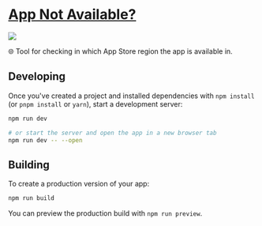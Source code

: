 # [App Not Available?](https://gaia-charge.github.io/app-not-available/)

![](https://gaia-charge.github.io/app-not-available/card.png)

🌐 Tool for checking in which App Store region the app is available in.

## Developing

Once you've created a project and installed dependencies with `npm install` (or `pnpm install` or `yarn`), start a development server:

```bash
npm run dev

# or start the server and open the app in a new browser tab
npm run dev -- --open
```

## Building

To create a production version of your app:

```bash
npm run build
```

You can preview the production build with `npm run preview`.
